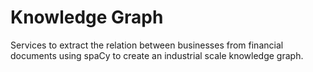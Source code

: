 # Knowledge Graph

Services to extract the relation between businesses from financial documents using spaCy to create an industrial scale knowledge graph.
